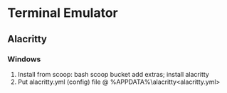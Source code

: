 # Terminal Emulator
## Alacritty
### Windows
1. Install from scoop: bash scoop bucket add extras; install alacritty 
2. Put alacritty.yml (config) file @ %APPDATA%\alacritty<alacritty.yml>
